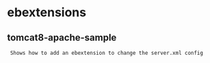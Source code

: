 # ebextensions
## tomcat8-apache-sample
     Shows how to add an ebextension to change the server.xml config
